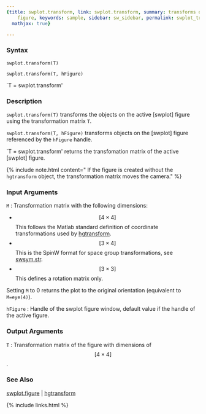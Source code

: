 ```yaml
---
{title: swplot.transform, link: swplot.transform, summary: transforms objects on swplot
    figure, keywords: sample, sidebar: sw_sidebar, permalink: swplot_transform, folder: swplot,
  mathjax: true}

---
```

  
### Syntax
  
`swplot.transform(T)`
  
`swplot.transform(T, hFigure)`
 
`T = swplot.transform'
 
### Description
  
`swplot.transform(T)` transforms the objects on the active [swplot] figure
using the transformation matrix `T`.
   
`swplot.transform(T, hFigure)` transforms objects on the [swplot] figure
referenced by the `hFigure` handle.
 
`T = swplot.transform' returns the transfomation matrix of the active
[swplot] figure.
 
{% include note.html content=" If the figure is created without the `hgtransform` object, the
  transformation matrix moves the camera." %}
 
### Input Arguments
  
`M`
: Transformation matrix with the following dimensions:
  * $$[4\times4]$$      This follows the Matlab standard definition of coordinate transformations used by [hgtransform](https://www.mathworks.com/help/matlab/ref/hgtransform.html).
  * $$[3\times 4]$$     This is the SpinW format for space group 
                      transformations, see [swsym.str](swsym_str). 
  * $$[3\times 3]$$     This defines a rotation matrix only.
      
  Setting `M` to 0 returns the plot to the original orientation
  (equivalent to `M=eye(4)`).
  
`hFigure`
: Handle of the swplot figure window, default value if the handle of the
  active figure.
  
### Output Arguments
 
`T`
: Transformation matrix of the figure with dimensions of $$[4\times 4]$$.
    
### See Also
 
[swplot.figure](swplot_figure) \| [hgtransform](https://www.mathworks.com/help/matlab/ref/hgtransform.html)
 

{% include links.html %}
